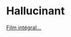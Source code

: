 # Hallucinant

[Film intégral…](http://www.videosift.com/video/Ants-Natures-Secret-Power-An-ant-documentary)